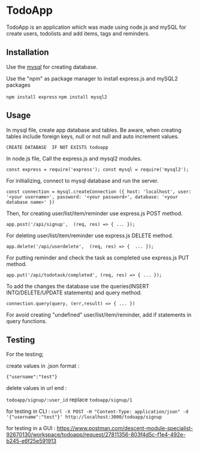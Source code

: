 # TodoApp

TodoApp is an application which was made using node.js and mySQL for create users, todolists and add items, tags and reminders.

## Installation

Use the [mysql](https://www.mysql.com/downloads/) for creating database.

Use the "npm" as package manager to install express.js and mySQL2 packages

`npm install express`
`npm install mysql2`

## Usage

In mysql file, create app database and tables. Be aware, when creating tables include foreign keys, null or not null and auto increment values.

`CREATE DATABASE  IF NOT EXISTS todoapp`

In node.js file, Call the express.js and mysql2 modules.

`const express = require('express');
const mysql = require('mysql2');`

For initializing, connect to mysql database and run the server. 

`const connection = mysql.createConnection ({
    host: 'localhost',
    user: '<your username>',
    password: '<your password>',
    database: '<your database name>'
})`


Then, for creating user/list/item/reminder use express.js POST method. 

`app.post('/api/signup',  (req, res) => {
    ...
 });`
   
For deleting user/list/item/reminder use express.js DELETE method.

`app.delete('/api/userdelete',  (req, res) => { 
    ...
});`

For putting reminder and check the task as completed use express.js PUT method.

`app.put('/api/todotask/completed', (req, res) => {
    ...
});`

To add the changes the database use the queries(INSERT INTO/DELETE/UPDATE statements) and query method.

`connection.query(query, (err,result) => {
        ...
 })`
 
 For avoid creating "undefined" user/list/item/reminder, add if statements in query functions.

## Testing

For the testing;

create values in .json format :

`{"username":"test"}`

delete values in url end :

`todoapp/signup/:user_id` replace `todoapp/signup/1`


for testing in CLI :  `curl -X POST -H "Content-Type: application/json" -d '{"username":"test"}' http://localhost:3000/todoapp/signup`

for testing in a GUI : https://www.postman.com/descent-module-specialist-92670130/workspace/todoapp/request/27811356-803f4d5c-f1e4-492e-b245-e6f25e591913



